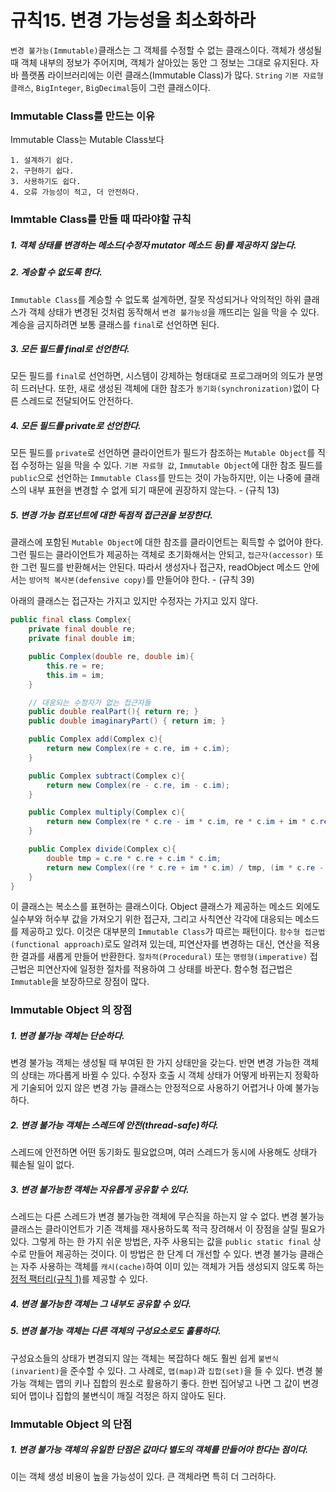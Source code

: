 # 규칙15. 변경 가능성을 최소화하라

`변경 불가능(Immutable)`클래스는 그 객체를 수정할 수 없는 클래스이다. 객체가 생성될 때 객체 내부의 정보가 주어지며, 객체가 살아있는 동안 그 정보는 그대로 유지된다. 자바 플랫폼 라이브러리에는 이런 클래스(Immutable Class)가 많다. `String` `기본 자료형 클래스`, `BigInteger`, `BigDecimal`등이 그런 클래스이다. 


### Immutable Class를 만드는 이유
Immutable Class는 Mutable Class보다 

	1. 설계하기 쉽다.
	2. 구현하기 쉽다.
	3. 사용하기도 쉽다. 
	4. 오류 가능성이 적고, 더 안전하다. 

### Immtable Class를 만들 때 따라야할 규칙
##### 1. 객체 상태를 변경하는 메소드(수정자 mutator 메소드 등)를 제공하지 않는다.
##### 2. 계승할 수 없도록 한다.
`Immutable Class`를 계승할 수 없도록 설계하면, 잘못 작성되거나 악의적인 하위 클래스가 객체 상태가 변경된 것처럼 동작해서 `변경 불가능성`을 깨뜨리는 일을 막을 수 있다. 계승을 금지하려면 보통 클래스를 `final`로 선언하면 된다.
##### 3. 모든 필드를 final로 선언한다.
모든 필드를 `final`로 선언하면, 시스템이 강제하는 형태대로 프로그래머의 의도가 분명히 드러난다. 또한, 새로 생성된 객체에 대한 참조가 `동기화(synchronization)`없이 다른 스레드로 전달되어도 안전하다.
##### 4. 모든 필드를 private로 선언한다.
모든 필드를 `private`로 선언하면 클라이언트가 필드가 참조하는 `Mutable Object`를 직접 수정하는 일을 막을 수 있다. `기본 자료형 값`, `Immutable Object`에 대한 참조 필드를 `public`으로 선언하는 `Immutable Class`를 만드는 것이 가능하지만, 이는 나중에 클래스의 내부 표현을 변경할 수 없게 되기 때문에 권장하지 않는다. - (규칙 13)
##### 5. 변경 가능 컴포넌트에 대한 독점적 접근권을 보장한다.
클래스에 포함된 `Mutable Object`에 대한 참조를 클라이언트는 획득할 수 없어야 한다. 그런 필드는 클라이언트가 제공하는 객체로 초기화해서는 안되고, `접근자(accessor)` 또한 그런 필드를 반환해서는 안된다. 따라서 생성자나 접근자, readObject 메소드 안에서는 `방어적 복사본(defensive copy)`를 만들어야 한다. - (규칙 39)

아래의 클래스는 접근자는 가지고 있지만 수정자는 가지고 있지 않다.
```java
public final class Complex{
	private final double re;
	private final double im;

	public Complex(double re, double im){
		this.re = re;
		this.im = im;
	}

	// 대응되는 수정자가 없는 접근자들
	public double realPart(){ return re; }
	public double imaginaryPart() { return im; }

	public Complex add(Complex c){
		return new Complex(re + c.re, im + c.im);
	}

	public Complex subtract(Complex c){
		return new Complex(re - c.re, im - c.im);
	}

	public Complex multiply(Complex c){
		return new Complex(re * c.re - im * c.im, re * c.im + im * c.re);
	}

	public Complex divide(Complex c){
		double tmp = c.re * c.re + c.im * c.im;
		return new Complex((re * c.re + im * c.im) / tmp, (im * c.re - re * c.im) / tmp);
	}
}
```

이 클래스는 복소스를 표현하는 클래스이다. Object 클래스가 제공하는 메소드 외에도 실수부와 허수부 값을 가져오기 위한 접근자, 그리고 사칙연산 각각에 대응되는 메소드를 제공하고 있다. 이것은 대부분의 `Immutable Class`가 따르는 패턴이다. `함수형 접근법(functional approach)`로도 알려져 있는데, 피연산자를 변경하는 대신, 연산을 적용한 결과를 새롭게 만들어 반환한다. `절차적(Procedural)` 또는 `명령형(imperative)` 접근법은 피연산자에 일정한 절차를 적용하여 그 상태를 바꾼다. 함수형 접근법은 `Immutable`을 보장하므로 장점이 많다. 

### Immutable Object 의 장점
##### 1. 변경 불가능 객체는 단순하다.
변경 불가능 객체는 생성될 때 부여된 한 가지 상태만을 갖는다. 반면 변경 가능한 객체의 상태는 까다롭게 바뀔 수 있다. 수정자 호출 시 객체 상태가 어떻게 바뀌는지 정확하게 기술되어 있지 않은 변경 가능 클래스는 안정적으로 사용하기 어렵거나 아예 불가능하다.
##### 2. 변경 불가능 객체는 스레드에 안전(thread-safe)하다.
스레드에 안전하면 어떤 동기화도 필요없으며, 여러 스레드가 동시에 사용해도 상태가 훼손될 일이 없다.
##### 3. 변경 불가능한 객체는 자유롭게 공유할 수 있다.
스레드는 다른 스레드가 변경 불가능한 객체에 무슨직을 하는지 알 수 없다. 변경 불가능 클래스는 클라이언트가 기존 객체를 재사용하도록 적극 장려해서 이 장점을 살릴 필요가 있다. 그렇게 하는 한 가지 쉬운 방법은, 자주 사용되는 값을 `public static final` 상수로 만들어 제공하는 것이다. 이 방법은 한 단계 더 개선할 수 있다. 변경 불가능 클래슨는 자주 사용하는 객체를 `캐시(cache)`하여 이미 있는 객체가 거듭 생성되지 않도록 하는 [정적 팩터리(규칙 1)]()를 제공할 수 있다.
##### 4. 변경 불가능한 객체는 그 내부도 공유할 수 있다.
##### 5. 변경 불가능 객체는 다른 객체의 구성요소로도 훌륭하다.
구성요소들의 상태가 변경되지 않는 객체는 복잡하다 해도 훨씬 쉽게 `불변식(invarient)`을 준수할 수 있다. 그 사례로, `맵(map)`과 `집합(set)`을 들 수 있다. 변경 불가능 객체는 맵의 키나 집합의 원소로 활용하기 좋다. 한번 집어넣고 나면 그 값이 변경되어 맵이나 집합의 불변식이 깨질 걱정은 하지 않아도 된다.

### Immutable Object 의 단점
##### 1. 변경 불가능 객체의 유일한 단점은 값마다 별도의 객체를 만들어야 한다는 점이다.
이는 객체 생성 비용이 높을 가능성이 있다. 큰 객체라면 특히 더 그러하다.